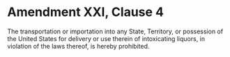 # Amendment XXI, Clause 4

The transportation or importation into any State, Territory, or possession
of the United States for delivery or use therein of intoxicating liquors, in
violation of the laws thereof, is hereby prohibited.
